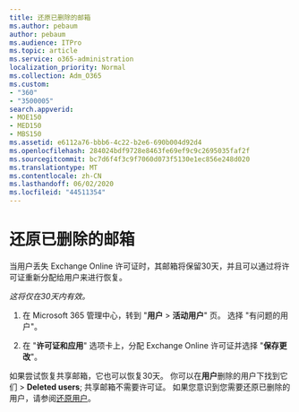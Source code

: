 ```yaml
---
title: 还原已删除的邮箱
ms.author: pebaum
author: pebaum
ms.audience: ITPro
ms.topic: article
ms.service: o365-administration
localization_priority: Normal
ms.collection: Adm_O365
ms.custom:
- "360"
- "3500005"
search.appverid:
- MOE150
- MED150
- MBS150
ms.assetid: e6112a76-bbb6-4c22-b2e6-690b004d92d4
ms.openlocfilehash: 284024bdf9728e8463fe69ef9c9c2695035faf2f
ms.sourcegitcommit: bc7d6f4f3c9f7060d073f5130e1ec856e248d020
ms.translationtype: MT
ms.contentlocale: zh-CN
ms.lasthandoff: 06/02/2020
ms.locfileid: "44511354"
---
```

# <a name="restore-a-deleted-mailbox"></a>还原已删除的邮箱

当用户丢失 Exchange Online 许可证时，其邮箱将保留30天，并且可以通过将许可证重新分配给用户来进行恢复。
  
 *这将仅在30天内有效。*  
  
1. 在 Microsoft 365 管理中心，转到 "**用户** \> **活动用户**" 页。 选择 "有问题的用户"。

2. 在 "**许可证和应用**" 选项卡上，分配 Exchange Online 许可证并选择 "**保存更改**"。

如果尝试恢复共享邮箱，它也可以恢复30天。 你可以在**用户**删除的用户下找到它们 \> **Deleted users**; 共享邮箱不需要许可证。 如果您意识到您需要还原已删除的用户，请参阅[还原用户](https://docs.microsoft.com/microsoft-365/admin/add-users/restore-user)。
  